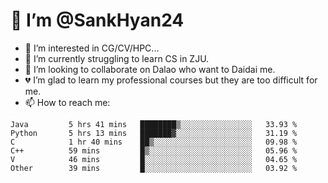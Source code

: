 # 👋 I’m @SankHyan24

- 👀 I’m interested in CG/CV/HPC...
- 🌱 I’m currently struggling to learn CS in ZJU.
- 💞️ I’m looking to collaborate on Dalao who want to Daidai me.
- 💔 I’m glad to learn my professional courses but they are too difficult for me.
- 📫 How to reach me:


<!---
SankHyan24/SankHyan24 is a ✨ special ✨ repository because its `README.md` (this file) appears on your GitHub profile.
You can click the Preview link to take a look at your changes.
--->
<!--START_SECTION:waka-->

```text
Java         5 hrs 41 mins   ████████▒░░░░░░░░░░░░░░░░   33.93 %
Python       5 hrs 13 mins   ███████▓░░░░░░░░░░░░░░░░░   31.19 %
C            1 hr 40 mins    ██▒░░░░░░░░░░░░░░░░░░░░░░   09.98 %
C++          59 mins         █▒░░░░░░░░░░░░░░░░░░░░░░░   05.96 %
V            46 mins         █░░░░░░░░░░░░░░░░░░░░░░░░   04.65 %
Other        39 mins         █░░░░░░░░░░░░░░░░░░░░░░░░   03.92 %
```

<!--END_SECTION:waka-->
